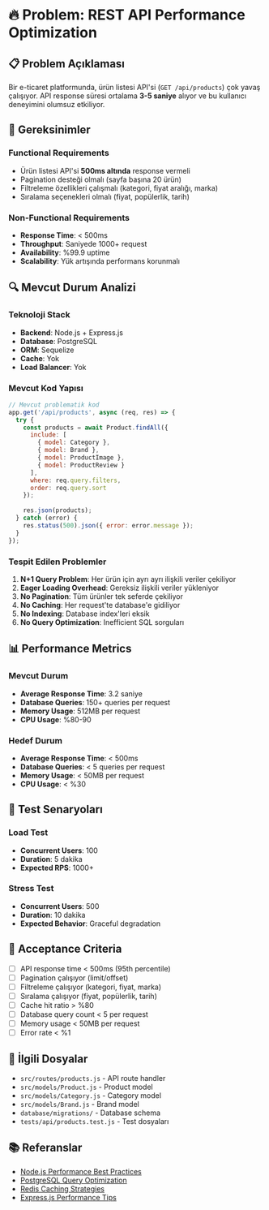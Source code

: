 # 🔥 Problem: REST API Performance Optimization

## 📋 Problem Açıklaması

Bir e-ticaret platformunda, ürün listesi API'si (`GET /api/products`) çok yavaş çalışıyor. API response süresi ortalama **3-5 saniye** alıyor ve bu kullanıcı deneyimini olumsuz etkiliyor.

## 🎯 Gereksinimler

### Functional Requirements
- Ürün listesi API'si **500ms altında** response vermeli
- Pagination desteği olmalı (sayfa başına 20 ürün)
- Filtreleme özellikleri çalışmalı (kategori, fiyat aralığı, marka)
- Sıralama seçenekleri olmalı (fiyat, popülerlik, tarih)

### Non-Functional Requirements
- **Response Time**: < 500ms
- **Throughput**: Saniyede 1000+ request
- **Availability**: %99.9 uptime
- **Scalability**: Yük artışında performans korunmalı

## 🔍 Mevcut Durum Analizi

### Teknoloji Stack
- **Backend**: Node.js + Express.js
- **Database**: PostgreSQL
- **ORM**: Sequelize
- **Cache**: Yok
- **Load Balancer**: Yok

### Mevcut Kod Yapısı
```javascript
// Mevcut problematik kod
app.get('/api/products', async (req, res) => {
  try {
    const products = await Product.findAll({
      include: [
        { model: Category },
        { model: Brand },
        { model: ProductImage },
        { model: ProductReview }
      ],
      where: req.query.filters,
      order: req.query.sort
    });
    
    res.json(products);
  } catch (error) {
    res.status(500).json({ error: error.message });
  }
});
```

### Tespit Edilen Problemler
1. **N+1 Query Problem**: Her ürün için ayrı ayrı ilişkili veriler çekiliyor
2. **Eager Loading Overhead**: Gereksiz ilişkili veriler yükleniyor
3. **No Pagination**: Tüm ürünler tek seferde çekiliyor
4. **No Caching**: Her request'te database'e gidiliyor
5. **No Indexing**: Database index'leri eksik
6. **No Query Optimization**: Inefficient SQL sorguları

## 📊 Performance Metrics

### Mevcut Durum
- **Average Response Time**: 3.2 saniye
- **Database Queries**: 150+ queries per request
- **Memory Usage**: 512MB per request
- **CPU Usage**: %80-90

### Hedef Durum
- **Average Response Time**: < 500ms
- **Database Queries**: < 5 queries per request
- **Memory Usage**: < 50MB per request
- **CPU Usage**: < %30

## 🧪 Test Senaryoları

### Load Test
- **Concurrent Users**: 100
- **Duration**: 5 dakika
- **Expected RPS**: 1000+

### Stress Test
- **Concurrent Users**: 500
- **Duration**: 10 dakika
- **Expected Behavior**: Graceful degradation

## 📝 Acceptance Criteria

- [ ] API response time < 500ms (95th percentile)
- [ ] Pagination çalışıyor (limit/offset)
- [ ] Filtreleme çalışıyor (kategori, fiyat, marka)
- [ ] Sıralama çalışıyor (fiyat, popülerlik, tarih)
- [ ] Cache hit ratio > %80
- [ ] Database query count < 5 per request
- [ ] Memory usage < 50MB per request
- [ ] Error rate < %1

## 🔗 İlgili Dosyalar

- `src/routes/products.js` - API route handler
- `src/models/Product.js` - Product model
- `src/models/Category.js` - Category model
- `src/models/Brand.js` - Brand model
- `database/migrations/` - Database schema
- `tests/api/products.test.js` - Test dosyaları

## 📚 Referanslar

- [Node.js Performance Best Practices](https://nodejs.org/en/docs/guides/performance/)
- [PostgreSQL Query Optimization](https://www.postgresql.org/docs/current/performance.html)
- [Redis Caching Strategies](https://redis.io/topics/data-types)
- [Express.js Performance Tips](https://expressjs.com/en/advanced/best-practices-performance.html)
